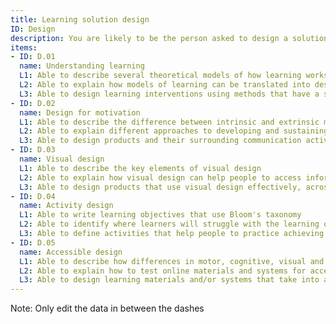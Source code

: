 ```yaml
---
title: Learning solution design
ID: Design
description: You are likely to be the person asked to design a solution that will meet your customer's needs - based on a strong theoretical and practical background.
items:
- ID: D.01
  name: Understanding learning
  L1: Able to describe several theoretical models of how learning works
  L2: Able to explain how models of learning can be translated into designs
  L3: Able to design learning interventions using methods that have a strong theoretical and evidence base
- ID: D.02
  name: Design for motivation
  L1: Able to describe the difference between intrinsic and extrinsic motivation
  L2: Able to explain different approaches to developing and sustaining motivation
  L3: Able to design products and their surrounding communication activities that engage and motivate
- ID: D.03
  name: Visual design
  L1: Able to describe the key elements of visual design
  L2: Able to explain how visual design can help people to access information and retain knowledge
  L3: Able to design products that use visual design effectively, across multiple sizes of device
- ID: D.04
  name: Activity design
  L1: Able to write learning objectives that use Bloom's taxonomy
  L2: Able to identify where learners will struggle with the learning objectives
  L3: Able to define activities that help people to practice achieving the learning objectives   
- ID: D.05
  name: Accessible design
  L1: Able to describe how differences in motor, cognitive, visual and auditory abilities can cause problems for people in online learning
  L2: Able to explain how to test online materials and systems for accessibility
  L3: Able to design learning materials and/or systems that take into account relevant differences in ability
---
```

Note: Only edit the data in between the dashes

